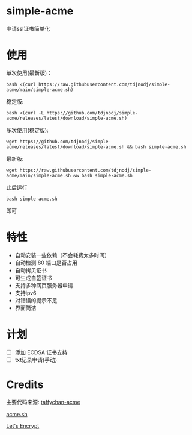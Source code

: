 # simple-acme
申请ssl证书简单化

# 使用

单次使用(最新版)：

```shell
bash <(curl https://raw.githubusercontent.com/tdjnodj/simple-acme/main/simple-acme.sh)
```

稳定版:

```shell
bash <(curl -L https://github.com/tdjnodj/simple-acme/releases/latest/download/simple-acme.sh)
```

多次使用(稳定版):

```shell
wget https://github.com/tdjnodj/simple-acme/releases/latest/download/simple-acme.sh && bash simple-acme.sh
```

最新版:

```shell
wget https://raw.githubusercontent.com/tdjnodj/simple-acme/main/simple-acme.sh && bash simple-acme.sh
```


此后运行
```shell
bash simple-acme.sh
```
即可

# 特性

- 自动安装一些依赖（不会耗费太多时间）
- 自动检测 80 端口是否占用
- 自动拷贝证书
- 可生成自签证书
- 支持多种网页服务器申请
- 支持ipv6
- 对错误的提示不足
- 界面简洁

# 计划

- [ ] 添加 ECDSA 证书支持
- [ ] txt记录申请(手动)

# Credits

主要代码来源: [taffychan-acme](https://github.com/taffychan/acme)

[acme.sh](https://acme.sh/)

[Let's Encrypt](https://letsencrypt.org/)
